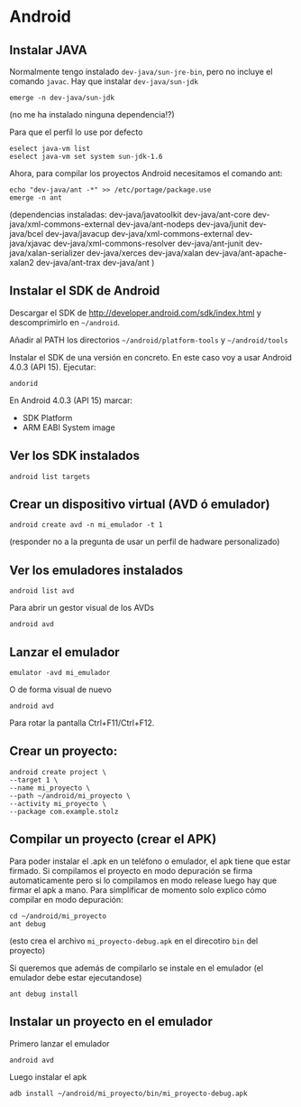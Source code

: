# Android

## Instalar JAVA

Normalmente tengo instalado `dev-java/sun-jre-bin`, pero no incluye el comando `javac`. Hay que instalar `dev-java/sun-jdk`

	emerge -n dev-java/sun-jdk
(no me ha instalado ninguna dependencia!?)

Para que el perfil lo use por defecto

	eselect java-vm list
	eselect java-vm set system sun-jdk-1.6

Ahora, para compilar los proyectos Android necesitamos el comando ant:

	echo "dev-java/ant -*" >> /etc/portage/package.use
	emerge -n ant

(dependencias instaladas: 
dev-java/javatoolkit
dev-java/ant-core
dev-java/xml-commons-external
dev-java/ant-nodeps
dev-java/junit
dev-java/bcel
dev-java/javacup
dev-java/xml-commons-external
dev-java/xjavac
dev-java/xml-commons-resolver
dev-java/ant-junit
dev-java/xalan-serializer
dev-java/xerces
dev-java/xalan
dev-java/ant-apache-xalan2
dev-java/ant-trax
dev-java/ant
)


## Instalar el SDK de Android

Descargar el SDK de http://developer.android.com/sdk/index.html y descomprimirlo en `~/android`.

Añadir al PATH los directorios `~/android/platform-tools` y `~/android/tools`

Instalar el SDK de una versión en concreto. En este caso voy a usar Android 4.0.3 (API 15).
Ejecutar:

	andorid

En Android 4.0.3 (API 15) marcar:

- SDK Platform
- ARM EABI System image


## Ver los SDK instalados

	android list targets

## Crear un dispositivo virtual (AVD ó emulador)

	android create avd -n mi_emulador -t 1

(responder no a la pregunta de usar un perfil de hadware personalizado)

## Ver los emuladores instalados

	android list avd

Para abrir un gestor visual de los AVDs

	android avd

## Lanzar el emulador

	emulator -avd mi_emulador

O de forma visual de nuevo

	android avd

Para rotar la pantalla Ctrl+F11/Ctrl+F12.


## Crear un proyecto:

	android create project \
	--target 1 \
	--name mi_proyecto \
	--path ~/android/mi_proyecto \
	--activity mi_proyecto \
	--package com.example.stolz

## Compilar un proyecto (crear el APK)

Para poder instalar el .apk en un teléfono o emulador, el apk tiene que estar firmado. Si compilamos el proyecto en modo depuración se firma automaticamente pero si lo compilamos en modo release luego hay que firmar el apk a mano. Para simplificar de momento solo explico cómo compilar en modo depuración:

	cd ~/android/mi_proyecto
	ant debug

(esto crea el archivo `mi_proyecto-debug.apk` en el direcotiro `bin` del proyecto)

Si queremos que además de compilarlo se instale en el emulador (el emulador debe estar ejecutandose)

	ant debug install

## Instalar un proyecto en el emulador

Primero lanzar el emulador

	android avd

Luego instalar el apk

	adb install ~/android/mi_proyecto/bin/mi_proyecto-debug.apk
